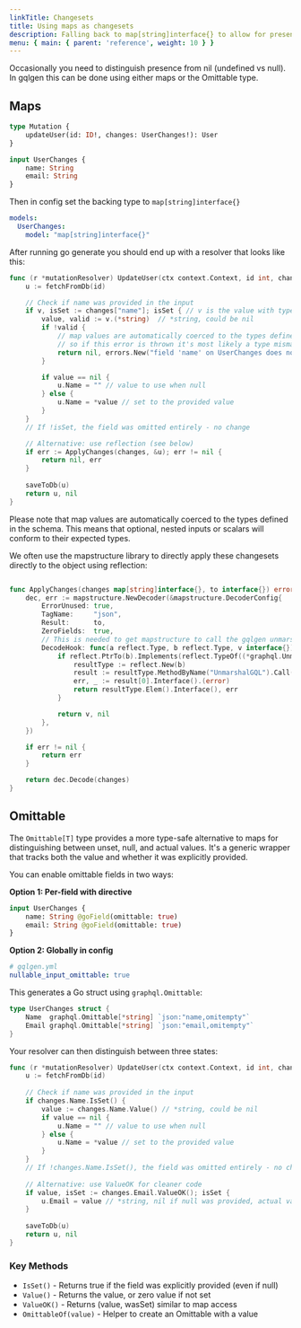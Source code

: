 ```yaml
---
linkTitle: Changesets
title: Using maps as changesets
description: Falling back to map[string]interface{} to allow for presence checks.
menu: { main: { parent: 'reference', weight: 10 } }
---
```


Occasionally you need to distinguish presence from nil (undefined vs null). In gqlgen this can be done using either maps or the Omittable type.

## Maps

```graphql
type Mutation {
	updateUser(id: ID!, changes: UserChanges!): User
}

input UserChanges {
	name: String
	email: String
}
```

Then in config set the backing type to `map[string]interface{}`
```yaml
models:
  UserChanges:
    model: "map[string]interface{}"
```

After running go generate you should end up with a resolver that looks like this:
```go
func (r *mutationResolver) UpdateUser(ctx context.Context, id int, changes map[string]interface{}) (*User, error) {
	u := fetchFromDb(id)

	// Check if name was provided in the input
	if v, isSet := changes["name"]; isSet { // v is the value with type `interface{}`
		value, valid := v.(*string)  // *string, could be nil
		if !valid {
			// map values are automatically coerced to the types defined in the schema, 
			// so if this error is thrown it's most likely a type mismatch between here and your GraphQL input definition
			return nil, errors.New("field 'name' on UserChanges does not have type String")
		}

		if value == nil {
			u.Name = "" // value to use when null
		} else {
			u.Name = *value // set to the provided value
		}
	}
	// If !isSet, the field was omitted entirely - no change

	// Alternative: use reflection (see below)
	if err := ApplyChanges(changes, &u); err != nil {
		return nil, err
	}
	
	saveToDb(u)
	return u, nil
}
```

Please note that map values are automatically coerced to the types defined in the schema.
This means that optional, nested inputs or scalars will conform to their expected types.

We often use the mapstructure library to directly apply these changesets directly to the object using reflection:
```go

func ApplyChanges(changes map[string]interface{}, to interface{}) error {
	dec, err := mapstructure.NewDecoder(&mapstructure.DecoderConfig{
		ErrorUnused: true,
		TagName:     "json",
		Result:      to,
		ZeroFields:  true,
		// This is needed to get mapstructure to call the gqlgen unmarshaler func for custom scalars (eg Date)
		DecodeHook: func(a reflect.Type, b reflect.Type, v interface{}) (interface{}, error) {
			if reflect.PtrTo(b).Implements(reflect.TypeOf((*graphql.Unmarshaler)(nil)).Elem()) {
				resultType := reflect.New(b)
				result := resultType.MethodByName("UnmarshalGQL").Call([]reflect.Value{reflect.ValueOf(v)})
				err, _ := result[0].Interface().(error)
				return resultType.Elem().Interface(), err
			}

			return v, nil
		},
	})

	if err != nil {
		return err
	}

	return dec.Decode(changes)
}
```

## Omittable

The `Omittable[T]` type provides a more type-safe alternative to maps for distinguishing between unset, null, and actual values. It's a generic wrapper that tracks both the value and whether it was explicitly provided.

You can enable omittable fields in two ways:

**Option 1: Per-field with directive**
```graphql
input UserChanges {
	name: String @goField(omittable: true)
	email: String @goField(omittable: true)
}
```

**Option 2: Globally in config**
```yaml
# gqlgen.yml
nullable_input_omittable: true
```

This generates a Go struct using `graphql.Omittable`:

```go
type UserChanges struct {
	Name  graphql.Omittable[*string] `json:"name,omitempty"`
	Email graphql.Omittable[*string] `json:"email,omitempty"`
}
```

Your resolver can then distinguish between three states:

```go
func (r *mutationResolver) UpdateUser(ctx context.Context, id int, changes UserChanges) (*User, error) {
	u := fetchFromDb(id)
	
	// Check if name was provided in the input
	if changes.Name.IsSet() {
		value := changes.Name.Value() // *string, could be nil
		if value == nil {
			u.Name = "" // value to use when null
		} else {
			u.Name = *value // set to the provided value
		}
	}
	// If !changes.Name.IsSet(), the field was omitted entirely - no change
	
	// Alternative: use ValueOK for cleaner code
	if value, isSet := changes.Email.ValueOK(); isSet {
		u.Email = value // *string, nil if null was provided, actual value otherwise
	}
	
	saveToDb(u)
	return u, nil
}
```

### Key Methods

- `IsSet()` - Returns true if the field was explicitly provided (even if null)
- `Value()` - Returns the value, or zero value if not set
- `ValueOK()` - Returns (value, wasSet) similar to map access
- `OmittableOf(value)` - Helper to create an Omittable with a value

